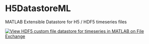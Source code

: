 # H5DatastoreML
MATLAB Extensible Datastore for H5 / HDF5 timeseries files

[![View HDF5 custom file datastore for timeseries in MATLAB on File Exchange](https://www.mathworks.com/matlabcentral/images/matlab-file-exchange.svg)](https://www.mathworks.com/matlabcentral/fileexchange/64919-hdf5-custom-file-datastore-for-timeseries-in-matlab)
